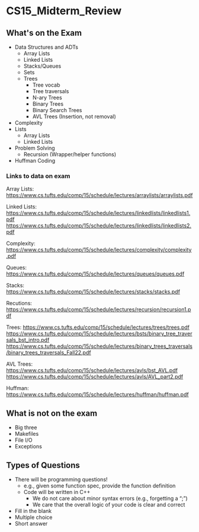 # CS15_Midterm_Review
## What's on the Exam
<ul>
<li> Data Structures and ADTs
<ul>
  <li> Array Lists </li>
  <li> Linked Lists </li>
  <li> Stacks/Queues </li>
  <li> Sets </li>
  <li> Trees 
  <ul>
    <li> Tree vocab </li>
    <li> Tree traversals </li>
    <li> N-ary Trees </li>
    <li> Binary Trees </li>
    <li> Binary Search Trees </li>
    <li> AVL Trees (Insertion, not removal) </li>
</ul></li></ul></li>
<li> Complexity </li>
<li> Lists
<ul>
  <li> Array Lists </li>
  <li> Linked Lists </li>
  </ul></li>
<li> Problem Solving
  <ul>
  <li> Recursion (Wrapper/helper functions) </li>
  </ul></li>
<li> Huffman Coding </li>
</ul>

### Links to data on exam
Array Lists:
https://www.cs.tufts.edu/comp/15/schedule/lectures/arraylists/arraylists.pdf 

Linked Lists:
https://www.cs.tufts.edu/comp/15/schedule/lectures/linkedlists/linkedlists1.pdf
https://www.cs.tufts.edu/comp/15/schedule/lectures/linkedlists/linkedlists2.pdf

Complexity:
https://www.cs.tufts.edu/comp/15/schedule/lectures/complexity/complexity.pdf 

Queues:
https://www.cs.tufts.edu/comp/15/schedule/lectures/queues/queues.pdf

Stacks:
https://www.cs.tufts.edu/comp/15/schedule/lectures/stacks/stacks.pdf

Recutions:
https://www.cs.tufts.edu/comp/15/schedule/lectures/recursion/recursion1.pdf

Trees:
https://www.cs.tufts.edu/comp/15/schedule/lectures/trees/trees.pdf
https://www.cs.tufts.edu/comp/15/schedule/lectures/bsts/binary_tree_traversals_bst_intro.pdf
https://www.cs.tufts.edu/comp/15/schedule/lectures/binary_trees_traversals/binary_trees_traversals_Fall22.pdf

AVL Trees:
https://www.cs.tufts.edu/comp/15/schedule/lectures/avls/bst_AVL.pdf
https://www.cs.tufts.edu/comp/15/schedule/lectures/avls/AVL_part2.pdf

Huffman:
https://www.cs.tufts.edu/comp/15/schedule/lectures/huffman/huffman.pdf 


  
## What is not on the exam
<ul>
  <li> Big three </li>
  <li> Makefiles </li>
  <li> File I/O </li>
  <li> Exceptions </li>
  </ul>

## Types of Questions
<ul>
 <li>There will be programming questions!
 <ul>
     <li> e.g., given some function spec, provide the function definition </li>
     <li> Code will be written in C++
          <ul> <li> We do not care about minor syntax errors (e.g., forgetting a “;”) </li>
          <li> We care that the overall logic of your code is clear and correct </li> </ul> </li> </ul> </li>
 <li> Fill in the blank </li>
 <li> Multiple choice </li>
 <li> Short answer </li>
</ul>
